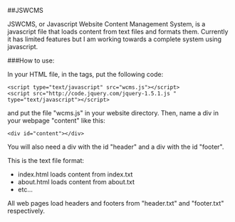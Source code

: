 ##JSWCMS

JSWCMS, or Javascript Website Content Management System, is a javascript file that loads content from text files
and formats them. Currently it has limited features but I am working towards a complete system using javascript.

###How to use:

In your HTML file, in the
	 <head></head>
 tags, put the following code:

	<script type="text/javascript" src="wcms.js"></script>
	<script src="http://code.jquery.com/jquery-1.5.1.js " type="text/javascript"></script>

and put the file "wcms.js" in your website directory. Then, name a div in your webpage "content" like this:

	<div id="content"></div>

You will also need a div with the id "header" and a div with the id "footer".

This is the text file format:

- index.html loads content from index.txt
- about.html loads content from about.txt
- etc...

All web pages load headers and footers from "header.txt" and "footer.txt" respectively.

